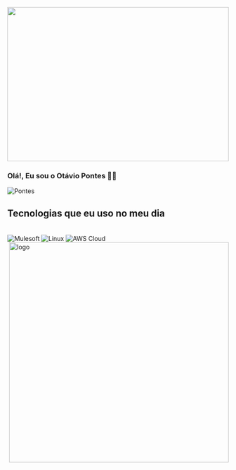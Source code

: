 
<p align='center'><img src='https://i.pinimg.com/originals/83/b8/09/83b809857acd41a7bad4935b4734f9fc.gif' width='100%' height='350'></p>

### Olá!, Eu sou o Otávio Pontes ✋🏽

![Pontes](https://github-readme-stats.vercel.app/api?username=devpontes&true&theme=dracula)

## Tecnologias que eu uso no meu dia 

<div styLe="display: inline_block"><br/>
   <img align="center" alt="Mulesoft" src= "https://img.shields.io/static/v1?style=for-the-badge&message=Mulesoft&color=00A0DF&logo=Mulesoft&logoColor=FFFFFF&label=" />

   <img align="center" alt="Linux" src= "https://img.shields.io/static/v1?style=for-the-badge&message=Linux&color=222222&logo=Linux&logoColor=FCC624&label=" />

   <img align="center" alt="AWS Cloud" src= "https://img.shields.io/static/v1?style=for-the-badge&message=Amazon+AWS&color=232F3E&logo=Amazon+AWS&logoColor=FFFFFF&label=" />

<div>

  <img src="https://media.giphy.com/media/SWoSkN6DxTszqIKEqv/giphy.gif" min-width="400px" max-width="400px" width="500px" align="right" alt="logo"> 
